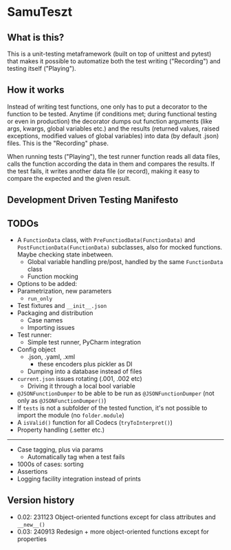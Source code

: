 # SamuTeszt

## What is this?
This is a unit-testing metaframework (built on top of unittest and pytest) that makes it possible to automatize both the test writing ("Recording") and testing itself ("Playing").
## How it works
Instead of writing test functions, one only has to put a decorator to the function to be tested. 
Anytime (if conditions met; during functional testing or even in production) the decorator dumps out function arguments (like args, kwargs, global variables etc.) and the results (returned values, raised exceptions, modified values of global variables) into data (by default .json) files.
This is the "Recording" phase.

When running tests ("Playing"), the test runner function reads all data files, calls the function according the data in them and compares the results. If the test fails, it writes another data file (or record), making it easy to compare the expected and the given result.
## Development Driven Testing Manifesto

## TODOs

- A `FunctionData` class, with `PreFunctiodData(FunctionData)` and `PostFunctionData(FunctionData)` subclasses, also for mocked functions. Maybe checking state inbetween.
  - Global variable handling pre/post, handled by the same `FunctionData` class
  - Function mocking
- Options to be added:
- Parametrization, new parameters
  - `run_only`
- Test fixtures and `__init__.json` 
- Packaging and distribution
  - Case names
  - Importing issues
- Test runner:
  - Simple test runner, PyCharm integration
- Config object
  - .json, .yaml, .xml
    - these encoders plus pickler as DI
  - Dumping into a database instead of files
- `current.json` issues rotating (.001, .002 etc)
  - Driving it through a local bool variable
- `@JSONFunctionDumper` to be able to be run as `@JSONFunctionDumper` (not only as `@JSONFunctionDumper()`)
- If `tests` is not a subfolder of the tested function, it's not possible to import the module (no `folder.module`)
- A `isValid()` function for all Codecs (`tryToInterpret()`)
- Property handling (.setter etc.)

---

- Case tagging, plus via params
  - Automatically tag when a test fails
- 1000s of cases: sorting
- Assertions
- Logging facility integration instead of prints

## Version history
- 0.02: 231123 Object-oriented functions except for class attributes and `__new__()` 
- 0.03: 240913 Redesign + more object-oriented functions except for properties 
